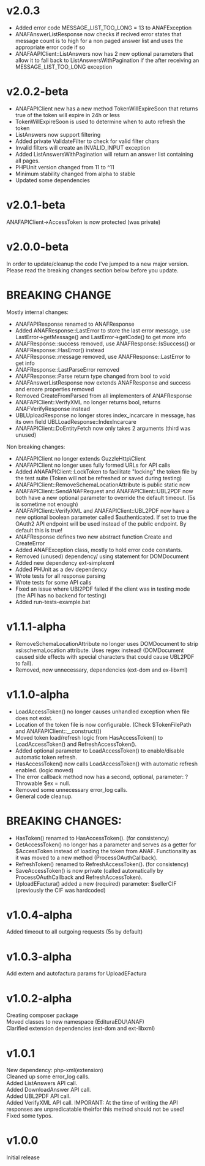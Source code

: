 # v2.0.3
- Added error code MESSAGE_LIST_TOO_LONG = 13 to ANAFException  
- ANAFAnswerListResponse now checks if recived error states that message count is to high for a non paged answer list and uses the appropriate error code if so  
- ANAFAAPIClient::ListAnswers now has 2 new optional parameters that allow it to fall back to ListAnswersWithPagination if the after receiving an MESSAGE_LIST_TOO_LONG exception  
  
# v2.0.2-beta  
- ANAFAPIClient new has a new method TokenWillExpireSoon that returns true of the token will expire in 24h or less  
- TokenWillExpireSoon is used to determine when to auto refresh the token  
- ListAnswers now support filtering  
- Added private ValidateFilter to check for valid filter chars  
- Invalid filters will create an INVALID_INPUT exception  
- Added ListAnswersWithPagination will return an answer list containing all pages.  
- PHPUnit version changed from 11  to ^11  
- Minimum stability changed from alpha to stable  
- Updated some dependencies  


# v2.0.1-beta  
ANAFAPIClient->AccessToken is now protected (was private)  
# v2.0.0-beta
In order to update/cleanup the code I've jumped to a new major version. Please read the breaking changes section below before you update.
# BREAKING CHANGE
Mostly internal changes:
- ANAFAPIResponse renamed to ANAFResponse  
- Added ANAFResponse::LastError to store the last error message, use LastError->getMessage() and LastError->getCode() to get more info  
- ANAFResponse::success removed, use ANAFResponse::IsSuccess() or ANAFResponse::HasError() instead  
- ANAFResponse::message removed, use ANAFResponse::LastError to get info  
- ANAFResponse::LastParseError removed  
- ANAFResponse::Parse return type changed from bool to void  
- ANAFAnswerListResponse now extends ANAFResponse and success and eroare properties removed  
- Removed CreateFromParsed from all implementers of ANAFResponse  
- ANAFAPIClient::VerifyXML no longer returns bool, returns ANAFVerifyResponse instead  
- UBLUploadResponse no longer stores index_incarcare in message, has its own field UBLLoadResponse::IndexIncarcare  
- ANAFAPIClient::DoEntityFetch now only takes 2 arguments (third was unused)  

Non breaking changes:  
- ANAFAPIClient no longer extends GuzzleHttp\Client  
- ANAFAPIClient no longer uses fully formed URLs for API calls  
- Added ANAFAPIClient::LockToken to facilitate "locking" the token file by the test suite (Token will not be refreshed or saved during testing)  
- ANAFAPIClient::RemoveSchemaLocationAttribute is public static now  
- ANAFAPIClient::SendANAFRequest and ANAFAPIClient::UBL2PDF now both have a new optional parameter to override the default timeout. (5s is sometime not enough)  
- ANAFAPIClient::VerifyXML and ANAFAPIClient::UBL2PDF now have a new optional boolean parameter called $authenticated. If set to true the OAuth2 API endpoint will be used instead of the public endpoint. By default this is true!  
- ANAFResponse defines two new abstract function Create and CreateError  
- Added ANAFException class, mostly to hold error code constants.  
- Removed (unused) dependency/ using statement for DOMDocument  
- Added new dependency ext-simplexml  
- Added PHUnit as a dev dependency  
- Wrote tests for all response parsing  
- Wrote tests for some API calls
- Fixed an issue where UBl2PDF failed if the client was in testing mode (the API has no backend for testing)  
- Added run-tests-example.bat  


# v1.1.1-alpha  
- RemoveSchemaLocationAttribute no longer uses DOMDocument to strip xsi:schemaLocation attribute. Uses regex instead! (DOMDocument caused side effects with special characters that could cause UBL2PDF to fail).
- Removed, now unnecessary, dependencies (ext-dom and ex-libxml)
  
# v1.1.0-alpha  
- LoadAccessToken() no longer causes unhandled exception when file does not exist.  
- Location of the token file is now configurable. (Check $TokenFilePath and ANAFAPIClient::__construct())  
- Moved token load/refresh logic from HasAccessToken() to LoadAccessToken() and RefreshAccessToken().  
- Added optional parameter to LoadAccessToken() to enable/disable automatic token refresh.  
- HasAccessToken() now calls LoadAccessToken() with automatic refresh enabled. (logic moved)  
- The error callback method now has a second, optional, parameter: ?Throwable $ex = null.  
- Removed some unnecessary error_log calls.  
- General code cleanup.

BREAKING CHANGES:  
=================  
- HasToken() renamed to HasAccessToken(). (for consistency)  
- GetAccessToken() no longer has a parameter and serves as a getter for $AccessToken instead of loading the token from ANAF. Functionality as it was moved to a new method (ProcessOAuthCallback).  
- RefreshToken() renamed to RefreshAccessToken(). (for consistency)  
- SaveAccessToken() is now private (called automatically by ProcessOAuthCallback and RefreshAccessToken).  
- UploadEFactura() added a new (required) parameter: $sellerCIF (previously the CIF was hardcoded)  


# v1.0.4-alpha  
Added timeout to all outgoing requests (5s by default)  
  
# v1.0.3-alpha  
Add extern and autofactura params for UploadEFactura  

# v1.0.2-alpha  
Creating composer package  
Moved classes to new namespace (EdituraEDU\ANAF)  
Clarified extension dependencies (ext-dom and ext-libxml)  

# v1.0.1  
New dependency: php-xml(extension)  
Cleaned up some error_log calls.  
Added ListAnswers API call.  
Added DownloadAnswer API call.  
Added UBL2PDF API call.  
Added VerifyXML API call. IMPORANT: At the time of writing the API responses are unpredicatable theirfor this method should not be used!  
Fixed some typos.  
  
# v1.0.0  
Initial release  

